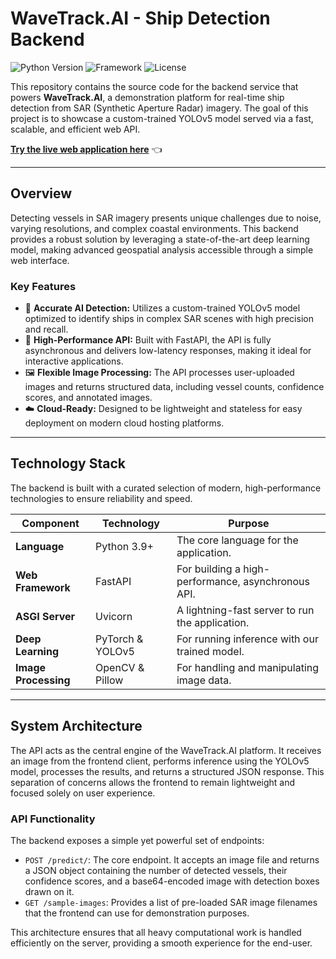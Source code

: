# WaveTrack.AI - Ship Detection Backend

![Python Version](https://img.shields.io/badge/python-3.9+-blue.svg)
![Framework](https://img.shields.io/badge/Framework-FastAPI-green.svg)
![License](https://img.shields.io/badge/License-MIT-yellow.svg)

This repository contains the source code for the backend service that powers **WaveTrack.AI**, a demonstration platform for real-time ship detection from SAR (Synthetic Aperture Radar) imagery. The goal of this project is to showcase a custom-trained YOLOv5 model served via a fast, scalable, and efficient web API.

**[Try the live web application here](https://your-app-url.com)** 👈

---

## Overview

Detecting vessels in SAR imagery presents unique challenges due to noise, varying resolutions, and complex coastal environments. This backend provides a robust solution by leveraging a state-of-the-art deep learning model, making advanced geospatial analysis accessible through a simple web interface.

### Key Features

-   🧠 **Accurate AI Detection:** Utilizes a custom-trained YOLOv5 model optimized to identify ships in complex SAR scenes with high precision and recall.
-   🚀 **High-Performance API:** Built with FastAPI, the API is fully asynchronous and delivers low-latency responses, making it ideal for interactive applications.
-   🖼️ **Flexible Image Processing:** The API processes user-uploaded images and returns structured data, including vessel counts, confidence scores, and annotated images.
-   ☁️ **Cloud-Ready:** Designed to be lightweight and stateless for easy deployment on modern cloud hosting platforms.

---

## Technology Stack

The backend is built with a curated selection of modern, high-performance technologies to ensure reliability and speed.

| Component              | Technology                               | Purpose                                          |
| ---------------------- | ---------------------------------------- | ------------------------------------------------ |
| **Language** | Python 3.9+                              | The core language for the application.           |
| **Web Framework** | FastAPI                                  | For building a high-performance, asynchronous API. |
| **ASGI Server** | Uvicorn                                  | A lightning-fast server to run the application.  |
| **Deep Learning** | PyTorch & YOLOv5                         | For running inference with our trained model.    |
| **Image Processing** | OpenCV & Pillow                          | For handling and manipulating image data.        |

---

## System Architecture

The API acts as the central engine of the WaveTrack.AI platform. It receives an image from the frontend client, performs inference using the YOLOv5 model, processes the results, and returns a structured JSON response. This separation of concerns allows the frontend to remain lightweight and focused solely on user experience.



### API Functionality

The backend exposes a simple yet powerful set of endpoints:

-   `POST /predict/`: The core endpoint. It accepts an image file and returns a JSON object containing the number of detected vessels, their confidence scores, and a base64-encoded image with detection boxes drawn on it.
-   `GET /sample-images`: Provides a list of pre-loaded SAR image filenames that the frontend can use for demonstration purposes.

This architecture ensures that all heavy computational work is handled efficiently on the server, providing a smooth experience for the end-user.